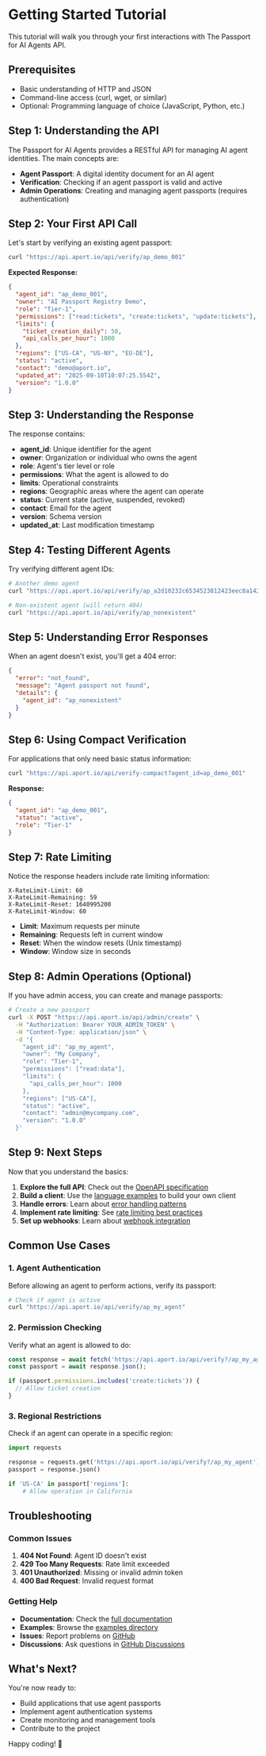 # Getting Started Tutorial

This tutorial will walk you through your first interactions with The Passport for AI Agents API.

## Prerequisites

- Basic understanding of HTTP and JSON
- Command-line access (curl, wget, or similar)
- Optional: Programming language of choice (JavaScript, Python, etc.)

## Step 1: Understanding the API

The Passport for AI Agents provides a RESTful API for managing AI agent identities. The main concepts are:

- **Agent Passport**: A digital identity document for an AI agent
- **Verification**: Checking if an agent passport is valid and active
- **Admin Operations**: Creating and managing agent passports (requires authentication)

## Step 2: Your First API Call

Let's start by verifying an existing agent passport:

```bash
curl "https://api.aport.io/api/verify/ap_demo_001"
```

**Expected Response:**
```json
{
  "agent_id": "ap_demo_001",
  "owner": "AI Passport Registry Demo",
  "role": "Tier-1",
  "permissions": ["read:tickets", "create:tickets", "update:tickets"],
  "limits": {
    "ticket_creation_daily": 50,
    "api_calls_per_hour": 1000
  },
  "regions": ["US-CA", "US-NY", "EU-DE"],
  "status": "active",
  "contact": "demo@aport.io",
  "updated_at": "2025-09-10T10:07:25.554Z",
  "version": "1.0.0"
}
```

## Step 3: Understanding the Response

The response contains:
- **agent_id**: Unique identifier for the agent
- **owner**: Organization or individual who owns the agent
- **role**: Agent's tier level or role
- **permissions**: What the agent is allowed to do
- **limits**: Operational constraints
- **regions**: Geographic areas where the agent can operate
- **status**: Current state (active, suspended, revoked)
- **contact**: Email for the agent
- **version**: Schema version
- **updated_at**: Last modification timestamp

## Step 4: Testing Different Agents

Try verifying different agent IDs:

```bash
# Another demo agent
curl "https://api.aport.io/api/verify/ap_a2d10232c6534523812423eec8a1425c"

# Non-existent agent (will return 404)
curl "https://api.aport.io/api/verify/ap_nonexistent"
```

## Step 5: Understanding Error Responses

When an agent doesn't exist, you'll get a 404 error:

```json
{
  "error": "not_found",
  "message": "Agent passport not found",
  "details": {
    "agent_id": "ap_nonexistent"
  }
}
```

## Step 6: Using Compact Verification

For applications that only need basic status information:

```bash
curl "https://api.aport.io/api/verify-compact?agent_id=ap_demo_001"
```

**Response:**
```json
{
  "agent_id": "ap_demo_001",
  "status": "active",
  "role": "Tier-1"
}
```

## Step 7: Rate Limiting

Notice the response headers include rate limiting information:

```
X-RateLimit-Limit: 60
X-RateLimit-Remaining: 59
X-RateLimit-Reset: 1640995200
X-RateLimit-Window: 60
```

- **Limit**: Maximum requests per minute
- **Remaining**: Requests left in current window
- **Reset**: When the window resets (Unix timestamp)
- **Window**: Window size in seconds

## Step 8: Admin Operations (Optional)

If you have admin access, you can create and manage passports:

```bash
# Create a new passport
curl -X POST "https://api.aport.io/api/admin/create" \
  -H "Authorization: Bearer YOUR_ADMIN_TOKEN" \
  -H "Content-Type: application/json" \
  -d '{
    "agent_id": "ap_my_agent",
    "owner": "My Company",
    "role": "Tier-1",
    "permissions": ["read:data"],
    "limits": {
      "api_calls_per_hour": 1000
    },
    "regions": ["US-CA"],
    "status": "active",
    "contact": "admin@mycompany.com",
    "version": "1.0.0"
  }'
```

## Step 9: Next Steps

Now that you understand the basics:

1. **Explore the full API**: Check out the [OpenAPI specification](../spec/openapi.yaml)
2. **Build a client**: Use the [language examples](../javascript/) to build your own client
3. **Handle errors**: Learn about [error handling patterns](../error-handling/)
4. **Implement rate limiting**: See [rate limiting best practices](../rate-limiting/)
5. **Set up webhooks**: Learn about [webhook integration](../webhooks/)

## Common Use Cases

### 1. Agent Authentication
Before allowing an agent to perform actions, verify its passport:

```bash
# Check if agent is active
curl "https://api.aport.io/api/verify/ap_my_agent"
```

### 2. Permission Checking
Verify what an agent is allowed to do:

```javascript
const response = await fetch('https://api.aport.io/api/verify?/ap_my_agent');
const passport = await response.json();

if (passport.permissions.includes('create:tickets')) {
  // Allow ticket creation
}
```

### 3. Regional Restrictions
Check if an agent can operate in a specific region:

```python
import requests

response = requests.get('https://api.aport.io/api/verify?/ap_my_agent')
passport = response.json()

if 'US-CA' in passport['regions']:
    # Allow operation in California
```

## Troubleshooting

### Common Issues

1. **404 Not Found**: Agent ID doesn't exist
2. **429 Too Many Requests**: Rate limit exceeded
3. **401 Unauthorized**: Missing or invalid admin token
4. **400 Bad Request**: Invalid request format

### Getting Help

- **Documentation**: Check the [full documentation](../../docs/)
- **Examples**: Browse the [examples directory](../)
- **Issues**: Report problems on [GitHub](github.com/aporthq/agent-passport/issues)
- **Discussions**: Ask questions in [GitHub Discussions](github.com/aporthq/agent-passport/discussions)

## What's Next?

You're now ready to:
- Build applications that use agent passports
- Implement agent authentication systems
- Create monitoring and management tools
- Contribute to the project

Happy coding! 🚀

